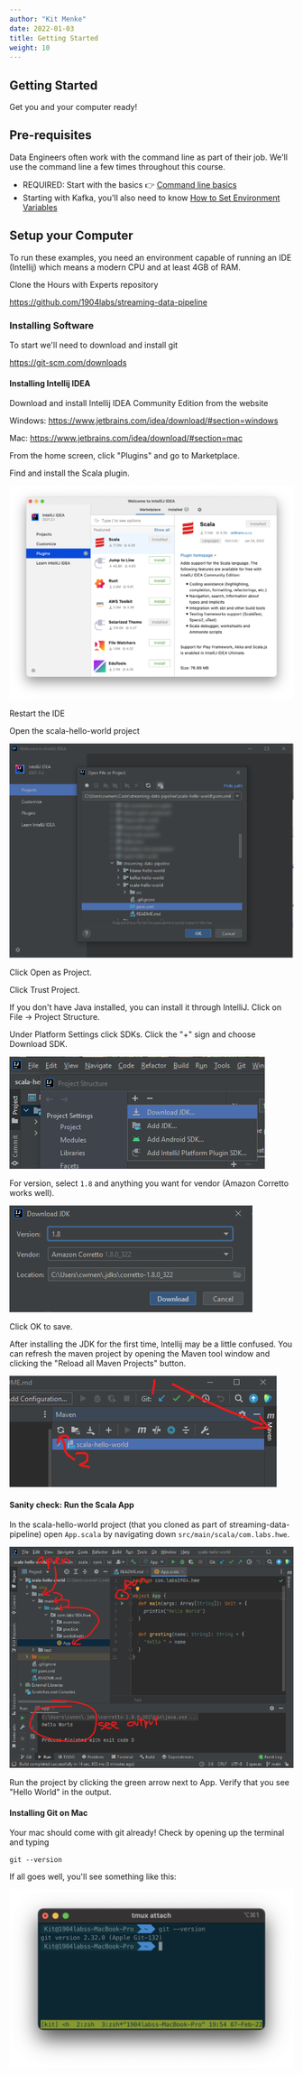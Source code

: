 ```yaml
---
author: "Kit Menke"
date: 2022-01-03
title: Getting Started
weight: 10
---
```


## Getting Started

Get you and your computer ready!

## Pre-requisites

Data Engineers often work with the command line as part of their job. We'll use the command line a few times
throughout this course. 

 - REQUIRED: Start with the basics 👉 [Command line basics](https://tutorial.djangogirls.org/en/intro_to_command_line/)
 - Starting with Kafka, you'll also need to know [How to Set Environment Variables](https://www.twilio.com/blog/2017/01/how-to-set-environment-variables.html)

## Setup your Computer

To run these examples, you need an environment capable of running an IDE (Intellij) which means a modern CPU and
at least 4GB of RAM.

Clone the Hours with Experts repository

https://github.com/1904labs/streaming-data-pipeline

### Installing Software

To start we'll need to download and install git

https://git-scm.com/downloads


#### Installing Intellij IDEA

Download and install Intellij IDEA Community Edition from the website

Windows: https://www.jetbrains.com/idea/download/#section=windows

Mac: https://www.jetbrains.com/idea/download/#section=mac

From the home screen, click "Plugins" and go to Marketplace.

Find and install the Scala plugin.

![Intellij Scala Plugin](intellij-scala-plugin.png)

Restart the IDE

Open the scala-hello-world project

![Open Project](open-project.png)

Click Open as Project.

Click Trust Project.

If you don't have Java installed, you can install it through IntelliJ. Click on File -> Project Structure.

Under Platform Settings click SDKs. Click the "+" sign and choose Download SDK.

![Download JDK](intellij-download-jdk.png)

For version, select `1.8` and anything you want for vendor (Amazon Corretto works well).

![Download JDK 2](intellij-download-jdk2.png)

Click OK to save.

After installing the JDK for the first time, Intellij may be a little confused. You can refresh
the maven project by opening the Maven tool window and clicking the "Reload all Maven Projects" button.

![Download JDK 2](intellij-maven-refresh.png)


#### Sanity check: Run the Scala App

In the scala-hello-world project (that you cloned as part of streaming-data-pipeline) open `App.scala`
by navigating down `src/main/scala/com.labs.hwe`.

![Run project](intellij-run-project.png)

Run the project by clicking the green arrow next to App. Verify that you see "Hello World" in the output.

#### Installing Git on Mac

Your mac should come with git already! Check by opening up the terminal and typing

```
git --version
```

If all goes well, you'll see something like this:

![Show Git's Version](git-version.png)
